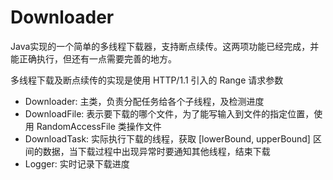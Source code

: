 # Downloader
Java实现的一个简单的多线程下载器，支持断点续传。这两项功能已经完成，并能正确执行，但还有一点需要完善的地方。

多线程下载及断点续传的实现是使用 HTTP/1.1 引入的 Range 请求参数

- Downloader: 主类，负责分配任务给各个子线程，及检测进度
- DownloadFile: 表示要下载的哪个文件，为了能写输入到文件的指定位置，使用 RandomAccessFile 类操作文件
- DownloadTask: 实际执行下载的线程，获取 [lowerBound, upperBound] 区间的数据，当下载过程中出现异常时要通知其他线程，结束下载
- Logger: 实时记录下载进度
